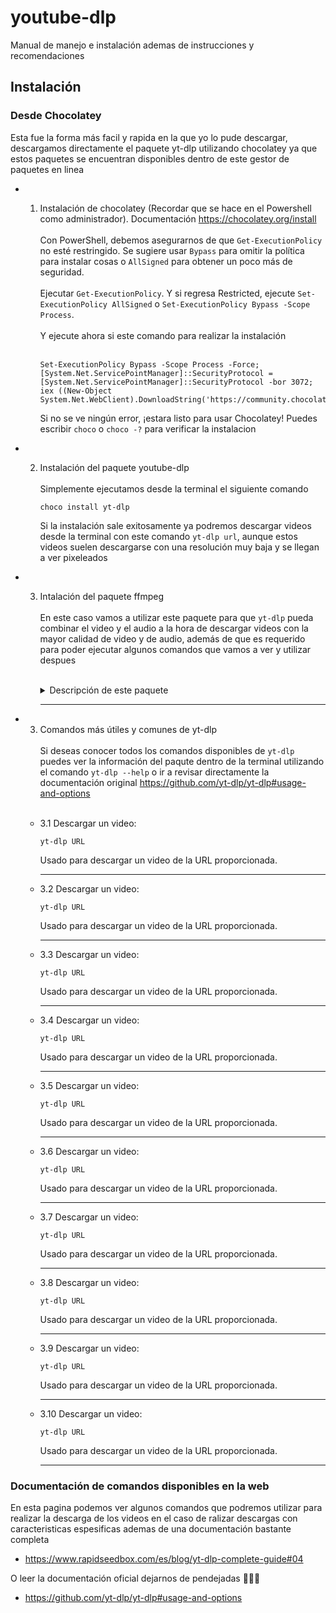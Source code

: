 # youtube-dlp
Manual de manejo e instalación ademas de instrucciones y recomendaciones

## Instalación

### Desde Chocolatey
Esta fue la forma más facil y rapida en la que yo lo pude descargar, descargamos directamente el paquete yt-dlp utilizando chocolatey ya que estos paquetes se encuentran disponibles dentro de este gestor de paquetes en linea
  - 1. Instalación de chocolatey (Recordar que se hace en el Powershell como administrador). Documentación https://chocolatey.org/install  <br/><br/>
  Con PowerShell, debemos asegurarnos de que ```Get-ExecutionPolicy``` no esté restringido. Se sugiere usar ```Bypass``` para omitir la política para instalar cosas o ```AllSigned``` para obtener un poco más de seguridad.<br/><br/>
  Ejecutar ```Get-ExecutionPolicy```. Y si regresa Restricted, ejecute ```Set-ExecutionPolicy AllSigned``` o ```Set-ExecutionPolicy Bypass -Scope Process```.<br/><br/>
  Y ejecute ahora si este comando para realizar la instalación<br/><br/>
        ```
        Set-ExecutionPolicy Bypass -Scope Process -Force; [System.Net.ServicePointManager]::SecurityProtocol = [System.Net.ServicePointManager]::SecurityProtocol -bor 3072; iex ((New-Object System.Net.WebClient).DownloadString('https://community.chocolatey.org/install.ps1'))
        ```
        
        Si no se ve ningún error, ¡estara listo para usar Chocolatey! Puedes escribir ```choco``` o ```choco -?``` para verificar la instalacion

  - 2. Instalación del paquete youtube-dlp <br/><br/>
       Simplemente ejecutamos desde la terminal el siguiente comando
    
          ```
          choco install yt-dlp
          ```
        Si la instalación sale exitosamente ya podremos descargar videos desde la terminal con este comando ```yt-dlp url```, aunque estos videos suelen descargarse con una resolución muy baja y se llegan a ver pixeleados

  - 3. Intalación del paquete ffmpeg <br/><br/>
  En este caso vamos a utilizar este paquete para que ```yt-dlp``` pueda combinar el video y el audio a la hora de descargar videos con la mayor calidad de video y de audio, además de que es requerido para poder ejecutar algunos comandos que vamos a ver y utilizar despues <br/><br/>
        <details>
        <summary>Descripción de este paquete</summary>
        <br>
        Descripción encontrada en la web
        <br><br>
        FFmpeg es el marco multimedia líder, capaz de decodificar, codificar, transcodificar, mux, demux, transmitir, filtrar y reproducir prácticamente cualquier cosa que los humanos y las máquinas hayan creado. Admite desde los formatos antiguos más oscuros hasta los más modernos. No importa si fueron diseñados por algún comité de estándares, la comunidad o una corporación. También es altamente portátil: FFmpeg compila, ejecuta y pasa nuestra infraestructura de prueba FATE en Linux, Mac OS X, Microsoft Windows, BSD, Solaris, etc. en una amplia variedad de entornos de compilación, arquitecturas de máquinas y configuraciones.
        </details>

        ---

  - 3. Comandos más útiles y comunes de yt-dlp <br/><br/>
  Si deseas conocer todos los comandos disponibles de ```yt-dlp``` puedes ver la información del paqute dentro de la terminal utilizando el comando ```yt-dlp --help``` o ir a revisar directamente la documentación original https://github.com/yt-dlp/yt-dlp#usage-and-options <br/><br/>

  
    - 3.1 Descargar un video:
      ```
      yt-dlp URL
      ```
      Usado para descargar un video de la URL proporcionada.

      ---
    - 3.2 Descargar un video:
      ```
      yt-dlp URL
      ```
      Usado para descargar un video de la URL proporcionada.

      ---
    - 3.3 Descargar un video:
      ```
      yt-dlp URL
      ```
      Usado para descargar un video de la URL proporcionada.

      ---
    - 3.4 Descargar un video:
      ```
      yt-dlp URL
      ```
      Usado para descargar un video de la URL proporcionada.

      ---
    - 3.5 Descargar un video:
      ```
      yt-dlp URL
      ```
      Usado para descargar un video de la URL proporcionada.

      ---
    - 3.6 Descargar un video:
      ```
      yt-dlp URL
      ```
      Usado para descargar un video de la URL proporcionada.

      ---
    - 3.7 Descargar un video:
      ```
      yt-dlp URL
      ```
      Usado para descargar un video de la URL proporcionada.

      ---
    - 3.8 Descargar un video:
      ```
      yt-dlp URL
      ```
      Usado para descargar un video de la URL proporcionada.

      ---
    - 3.9 Descargar un video:
      ```
      yt-dlp URL
      ```
      Usado para descargar un video de la URL proporcionada.

      ---
    - 3.10 Descargar un video:
      ```
      yt-dlp URL
      ```
      Usado para descargar un video de la URL proporcionada.

      ---
    

### Documentación de comandos disponibles en la web
En esta pagina podemos ver algunos comandos que podremos utilizar para realizar la descarga de los videos en el caso de ralizar descargas con caracteristicas espesificas ademas de una documentación bastante completa
 - https://www.rapidseedbox.com/es/blog/yt-dlp-complete-guide#04

O leer la documentación oficial dejarnos de pendejadas 🤣🤣🤣
  - https://github.com/yt-dlp/yt-dlp#usage-and-options


